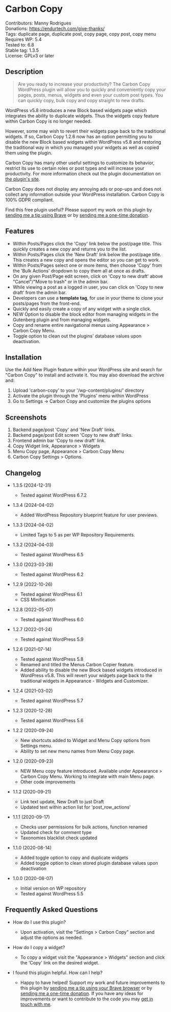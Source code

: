 # Carbon Copy

Contributors: Manny Rodrigues  
Donations: https://endurtech.com/give-thanks/  
Tags: duplicate page, duplicate post, copy page, copy post, copy menu
Requires WP: 5.4  
Tested to: 6.8  
Stable tag: 1.3.5  
License: GPLv3 or later  

## Description

> Are you ready to increase your productivity? The Carbon Copy WordPress plugin will allow you to quickly and conveniently copy your pages, posts, menus, widgets and even your custom post types. You can quickly copy, bulk copy and copy straight to new drafts.  

WordPress v5.8 introduces a new Block based widgets page which integrates the ability to duplicate widgets. Thus the widgets copy feature within Carbon Copy is no longer needed.  

However, some may wish to revert their widgets page back to the traditional widgets. If so, Carbon Copy 1.2.6 now has an option permitting you to disable the new Block based widgets within WordPress v5.8 and restoring the traditional way in which you managed your widgets as well as copied them using the plugin.  

Carbon Copy has many other useful settings to customize its behavior, restrict its use to certain roles or post types and will increase your productivity. For more information check out the plugin documentation on  [the plugin's site](https://endurtech.com/carbon-copy-wordpress-plugin/).  

Carbon Copy does not display any annoying ads or pop-ups and does not collect any information outside your WordPress installation. Carbon Copy is 100% GDPR compliant.  

Find this free plugin useful? Please support my work on this plugin by [sending me a tip using Brave](https://endurtech.com/send-a-tip-using-the-brave-browser/) or by [sending me a one-time donation](https://endurtech.com/give-thanks/).  

## Features

* Within Posts/Pages click the 'Copy' link below the post/page title. This quickly creates a new copy and returns you to the list.
* Within Posts/Pages click the 'New Draft' link below the post/page title. This creates a new copy and opens the editor so you can get to work.
* Within Posts/Pages select one or more items, then choose 'Copy' from the 'Bulk Actions' dropdown to copy them all at once as drafts.
* On any given Post/Page edit screen, click on 'Copy to new draft' above "Cancel"/"Move to trash" or in the admin bar. 
* While viewing a post as a logged in user, you can click on 'Copy to new draft' from the admin bar.
* Developers can use a **template tag**, for use in your theme to clone your posts/pages from the front-end.
* Quickly and easily create a copy of any widget with a single click.
* NEW Option to disable the block editor from managing widgets in the Gutenberg plugin and from managing widgets.
* Copy and rename entire navigational menus using Appearance > Carbon Copy Menu.
* Toggle option to clean out the plugins' database values upon deactivation.

## Installation

Use the Add New Plugin feature within your WordPress site and search for "Carbon Copy" to install and activate it. You may also download the archive and:

1. Upload 'carbon-copy' to your '/wp-content/plugins/' directory
2. Activate the plugin through the 'Plugins' menu within WordPress
3. Go to Settings -> Carbon Copy and customize the plugins options

## Screenshots

1. Backend page/post 'Copy' and 'New Draft' links.
2. Backend page/post Edit screen 'Copy to new draft' links.
3. Frontend admin bar 'Copy to new draft' link.
4. Copy Widget link, Appearance > Widgets
5. Menu Copy page, Appearance > Carbon Copy Menu
6. Carbon Copy Settings > Options.

## Changelog

* 1.3.5 (2024-12-31)
  * Tested against WordPress 6.7.2

* 1.3.4 (2024-04-02)
  * Added WordPress Repository blueprint feature for user previews.

* 1.3.3 (2024-04-02)
  * Limited Tags to 5 as per WP Repository Requirements.

* 1.3.2 (2024-04-03)
  * Tested against WordPress 6.5

* 1.3.0 (2023-03-28)
  * Tested against WordPress 6.2

* 1.2.9 (2022-10-26)
  * Tested against WordPress 6.1
  * CSS Minification

* 1.2.8 (2022-05-07)
  * Tested against WordPress 6.0

* 1.2.7 (2022-01-24)
  * Tested against WordPress 5.9

* 1.2.6 (2021-07-14)
  * Tested against WordPress 5.8
  * Renamed and titled the Menus Carbon Copier feature.
  * Added ability to disable the new Block based widgets introduced in WordPress v5.8. This will revert your widgets page back to the traditional widgets in Appearance - Widgets and Customizer.

* 1.2.4 (2021-03-02)
  * Tested against WordPress 5.7

* 1.2.3 (2020-12-28)
  * Tested against WordPress 5.6

* 1.2.2 (2020-09-24)
  * New shortcuts added to Widget and Menu Copy options from Settings menu.
  * Ability to set new menu names from Menu Copy page.

* 1.2.0 (2020-09-23)
  * NEW Menu copy feature introduced. Available under Appearance > Carbon Copy Menu. Working to integrate with main Menu page.
  * Other code improvements

* 1.1.2 (2020-09-21)
  * Link text update, New Draft to just Draft
  * Updated text within action list for 'post_row_actions'

* 1.1.1 (2020-09-17)
  * Checks user permissions for bulk actions, function renamed
  * Updated check for comment type
  * Taxonomies blacklist check updated

* 1.1.0 (2020-08-14)
  * Added toggle option to copy and duplicate widgets
  * Added toggle option to clean stored plugin database values upon deactivation

* 1.0.0 (2020-08-07)
  * Initial version on WP repository
  * Tested against WordPress 5.5

## Frequently Asked Questions

* How do I use this plugin?
  * Upon activation, visit the "Settings > Carbon Copy" section and adjust the options as needed.

* How do I copy a widget?
  * To copy a widget visit the "Appearance > Widgets" section and click the 'Copy' link on the desired widget.

* I found this plugin helpful. How can I help?
  * Happy to have helped! Support my work and future improvements to this plugin by [sending me a tip using your Brave browser](https://endurtech.com/send-a-tip-using-the-brave-browser/) or by [sending me a one-time donation](https://endurtech.com/give-thanks/). If you have any ideas for improvements or want to contribute to the code you may [get in touch with me](https://endurtech.com/contact/).